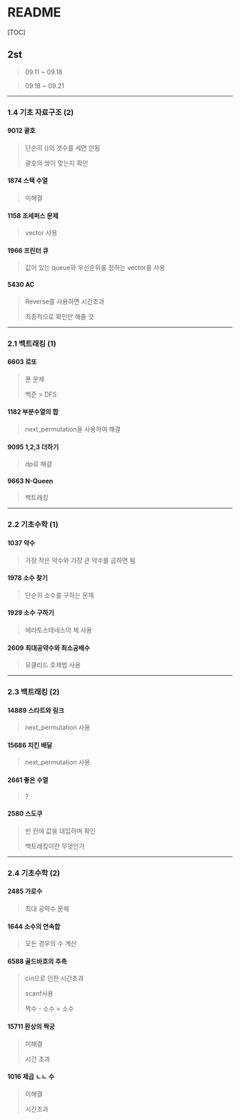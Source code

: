 # README

[TOC]

## 2st



> 09.11 ~ 09.18

> 09.18 ~ 09.21



---

### 1.4 기초 자료구조 (2)



#### 9012 괄호

> 단순히 ()의 갯수를 세면 안됨
>
> 괄호의 쌍이 맞는지 확인



#### 1874 스택 수열

> 미해결



#### 1158 조세퍼스 문제

> vector 사용



#### 1966 프린터 큐

> 값이 있는 queue와 우선순위를 정하는 vector를 사용



#### 5430 AC

> Reverse를 사용하면 시간초과
>
> 최종적으로 확인만 해줄 것





---

### 2.1 백트래킹 (1)



#### 6603 로또

> 푼 문제
>
> 백준 > DFS



#### 1182 부분수열의 합

> next_permutation을 사용하여 해결



#### 9095 1,2,3 더하기

> dp로 해결



#### 9663 N-Queen

> 백트래킹





---

### 2.2 기초수학 (1)



#### 1037 약수

> 가장 작은 약수와 가장 큰 약수를 곱하면 됨 



#### 1978 소수 찾기

> 단순히 소수를 구하는 문제



#### 1929 소수 구하기

> 에라토스테네스의 체 사용



#### 2609 최대공약수와 최소공배수

> 유클리드 호제법 사용



------

### 2.3 백트래킹 (2)



#### 14889 스타트와 링크

> next_permutation 사용



#### 15686 치킨 배달

> next_permutation 사용



#### 2661 좋은 수열

> ?



#### 2580 스도쿠

> 빈 칸에 값을 대입하며 확인
>
> 백트래킹이란 무엇인가





------

### 2.4 기초수학 (2)



#### 2485 가로수

> 최대 공약수 문제



#### 1644 소수의 연속합

> 모든 경우의 수 계산



#### 6588 골드바흐의 추측

> cin으로 인한 시간초과
>
> scanf사용
>
> 짝수 - 소수 = 소수



#### 15711 환상의 짝궁

> 미해결
>
> 시간 초과



#### 1016 제곱 ㄴㄴ 수

> 미해결
>
> 시간초과